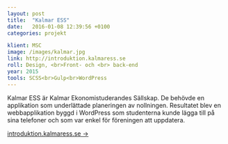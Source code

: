 ```yaml
---
layout: post
title:  "Kalmar ESS"
date:   2016-01-08 12:39:56 +0100
categories: projekt

klient: MSC
image: /images/kalmar.jpg
link: http://introduktion.kalmaress.se
roll: Design, <br>Front- och <br> back-end
year: 2015
tools: SCSS<br>Gulp<br>WordPress
---
```


Kalmar ESS är Kalmar Ekonomistuderandes Sällskap. De behövde en applikation som underlättade planeringen av nollningen. Resultatet blev en webbapplikation byggd i WordPress som studenterna kunde lägga till på sina telefoner och som var enkel för föreningen att uppdatera.

[introduktion.kalmaress.se →](http://introduktion.kalmaress.se)
